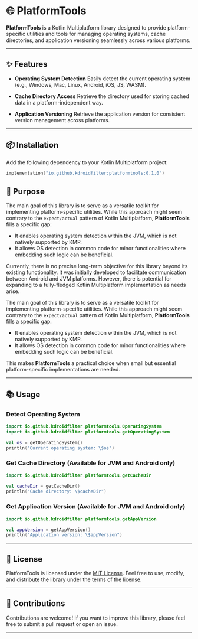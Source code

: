 # 🌐 PlatformTools

**PlatformTools** is a Kotlin Multiplatform library designed to provide platform-specific utilities and tools for managing operating systems, cache directories, and application versioning seamlessly across various platforms.

---

## ✨ Features

- **Operating System Detection**
  Easily detect the current operating system (e.g., Windows, Mac, Linux, Android, iOS, JS, WASM).

- **Cache Directory Access**
  Retrieve the directory used for storing cached data in a platform-independent way.

- **Application Versioning**
  Retrieve the application version for consistent version management across platforms.

---

## 📦 Installation

Add the following dependency to your Kotlin Multiplatform project:

```kotlin
implementation("io.github.kdroidfilter:platformtools:0.1.0")
```

## 🌟 Purpose

The main goal of this library is to serve as a versatile toolkit for implementing platform-specific utilities. While this approach might seem contrary to the `expect/actual` pattern of Kotlin Multiplatform, **PlatformTools** fills a specific gap:

- It enables operating system detection within the JVM, which is not natively supported by KMP.
- It allows OS detection in common code for minor functionalities where embedding such logic can be beneficial.

Currently, there is no precise long-term objective for this library beyond its existing functionality. It was initially developed to facilitate communication between Android and JVM platforms. However, there is potential for expanding to a fully-fledged Kotlin Multiplatform implementation as needs arise.

The main goal of this library is to serve as a versatile toolkit for implementing platform-specific utilities. While this approach might seem contrary to the `expect/actual` pattern of Kotlin Multiplatform, **PlatformTools** fills a specific gap:

- It enables operating system detection within the JVM, which is not natively supported by KMP.
- It allows OS detection in common code for minor functionalities where embedding such logic can be beneficial.

This makes **PlatformTools** a practical choice when small but essential platform-specific implementations are needed.

---

## 📚 Usage

### Detect Operating System

```kotlin
import io.github.kdroidfilter.platformtools.OperatingSystem
import io.github.kdroidfilter.platformtools.getOperatingSystem

val os = getOperatingSystem()
println("Current operating system: \$os")
```

### Get Cache Directory (Available for JVM and Android only)

```kotlin
import io.github.kdroidfilter.platformtools.getCacheDir

val cacheDir = getCacheDir()
println("Cache directory: \$cacheDir")
```

### Get Application Version (Available for JVM and Android only)

```kotlin
import io.github.kdroidfilter.platformtools.getAppVersion

val appVersion = getAppVersion()
println("Application version: \$appVersion")
```

---

## 📄 License

PlatformTools is licensed under the [MIT License](https://opensource.org/licenses/MIT). Feel free to use, modify, and distribute the library under the terms of the license.

---

## 🤝 Contributions

Contributions are welcome! If you want to improve this library, please feel free to submit a pull request or open an issue.

---
